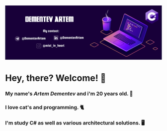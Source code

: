![DBschema](/photo/myLogo.png)

# Hey, there? Welcome! 👋

### My name's ***Artem Dementev*** and i'm 20 years old. 🦭 
### I love cat's and programming. 🐈
### I'm study C# as well as various architectural solutions. 🖥️
